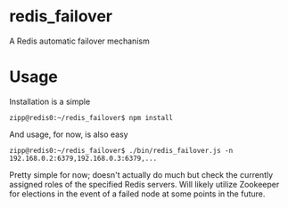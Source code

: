 # redis_failover

A Redis automatic failover mechanism

# Usage

Installation is a simple
```shell
zipp@redis0:~/redis_failover$ npm install
```

And usage, for now, is also easy

```shell
zipp@redis0:~/redis_failover$ ./bin/redis_failover.js -n 192.168.0.2:6379,192.168.0.3:6379,...
```

Pretty simple for now; doesn't actually do much but check the currently assigned roles of the specified Redis servers. Will likely utilize Zookeeper for elections in the event of a failed node at some points in the future.
